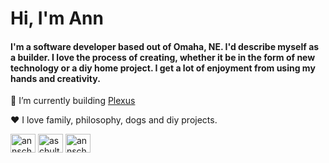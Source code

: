 # Hi, I'm Ann
#### I'm a software developer based out of Omaha, NE. I'd describe myself as a builder. I love the process of creating, whether it be in the form of new technology or a diy home project. I get a lot of enjoyment from using my hands and creativity.

🧱 I’m currently building  [Plexus](https://plexusaero.space/)

❤️ I love family, philosophy, dogs and diy projects.


<p align="left">
<a href="https://linkedin.com/in/annschulte" target="blank"><img align="center" src="https://raw.githubusercontent.com/rahuldkjain/github-profile-readme-generator/master/src/images/icons/Social/linked-in-alt.svg" alt="annschulte" height="30" width="40" /></a>
<a href="https://codesandbox.com/aschulte1919" target="blank"><img align="center" src="https://raw.githubusercontent.com/rahuldkjain/github-profile-readme-generator/master/src/images/icons/Social/codesandbox.svg" alt="aschulte1919" height="30" width="40" /></a>
<a href="https://instagram.com/annschulte" target="blank"><img align="center" src="https://raw.githubusercontent.com/rahuldkjain/github-profile-readme-generator/master/src/images/icons/Social/instagram.svg" alt="annschulte" height="30" width="40" /></a>
</p>
